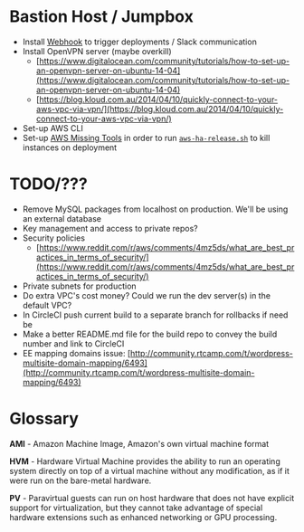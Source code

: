 # Bastion Host / Jumpbox
 - Install [Webhook](https://github.com/adnanh/webhook) to trigger deployments / Slack communication
 - Install OpenVPN server (maybe overkill) 
 	- [https://www.digitalocean.com/community/tutorials/how-to-set-up-an-openvpn-server-on-ubuntu-14-04](https://www.digitalocean.com/community/tutorials/how-to-set-up-an-openvpn-server-on-ubuntu-14-04)
 	- [https://blog.kloud.com.au/2014/04/10/quickly-connect-to-your-aws-vpc-via-vpn/](https://blog.kloud.com.au/2014/04/10/quickly-connect-to-your-aws-vpc-via-vpn/)
 - Set-up AWS CLI
 - Set-up [AWS Missing Tools](https://github.com/colinbjohnson/aws-missing-tools) in order to run [`aws-ha-release.sh`](https://github.com/colinbjohnson/aws-missing-tools/blob/master/aws-ha-release/aws-ha-release.sh) to kill instances on deployment  

# TODO/???
 - Remove MySQL packages from localhost on production. We'll be using an external database
 - Key management and access to private repos? 
 - Security policies
 	- [https://www.reddit.com/r/aws/comments/4mz5ds/what_are_best_practices_in_terms_of_security/](https://www.reddit.com/r/aws/comments/4mz5ds/what_are_best_practices_in_terms_of_security/) 
 - Private subnets for production
 - Do extra VPC's cost money? Could we run the dev server(s) in the default VPC?
 - In CircleCI push current build to a separate branch for rollbacks if need be
 - Make a better README.md file for the build repo to convey the build number and link to CircleCI
 - EE mapping domains issue: [http://community.rtcamp.com/t/wordpress-multisite-domain-mapping/6493](http://community.rtcamp.com/t/wordpress-multisite-domain-mapping/6493)


# Glossary
**AMI** - Amazon Machine Image, Amazon's own virtual machine format

**HVM** - Hardware Virtual Machine provides the ability to run an operating system directly on top of a virtual machine without any modification, as if it were run on the bare-metal hardware. 

**PV** - Paravirtual guests can run on host hardware that does not have explicit support for virtualization, but they cannot take advantage of special hardware extensions such as enhanced networking or GPU processing.

  	
